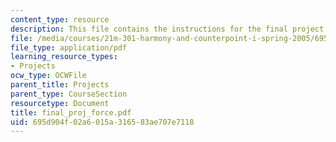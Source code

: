 ```yaml
---
content_type: resource
description: This file contains the instructions for the final project.
file: /media/courses/21m-301-harmony-and-counterpoint-i-spring-2005/695d904f02a6015a316583ae707e7118_final_proj_force.pdf
file_type: application/pdf
learning_resource_types:
- Projects
ocw_type: OCWFile
parent_title: Projects
parent_type: CourseSection
resourcetype: Document
title: final_proj_force.pdf
uid: 695d904f-02a6-015a-3165-83ae707e7118
---
```

